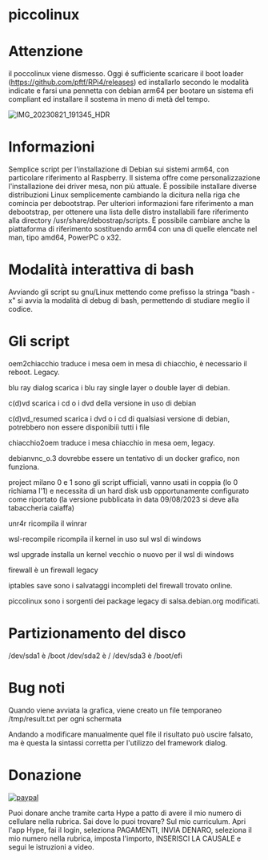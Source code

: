 # piccolinux

# Attenzione

il poccolinux viene dismesso. Oggi é sufficiente scaricare il boot loader (https://github.com/pftf/RPi4/releases) ed installarlo secondo le modalità indicate e farsi una pennetta con debian arm64 per bootare un sistema efi compliant ed installare il sostema in meno di metà del tempo.

![IMG_20230821_191345_HDR](https://github.com/numerunix/piccolinux/assets/49764967/f135994e-92ac-41ef-99d4-8cd650a7c397)


# Informazioni
Semplice script per l'installazione di Debian sui sistemi arm64, con particolare riferimento al Raspberry.
Il sistema offre come personalizzazione l'installazione dei driver mesa, non più attuale.
È possibile installare diverse distribuzioni Linux semplicemente cambiando la dicitura nella riga che comincia per debootstrap.
Per ulteriori informazioni fare riferimento a man debootstrap, per ottenere una lista delle distro installabili fare riferimento alla directory /usr/share/debostrap/scripts.
È possibile cambiare anche la piattaforma di riferimento sostituendo arm64 con una di quelle elencate nel man, tipo amd64, PowerPC o x32.

# Modalità interattiva di bash

Avviando gli script su gnu/Linux mettendo come prefisso la stringa "bash -x" si avvia la modalità di debug di bash, permettendo di studiare meglio il codice.

# Gli script
oem2chiacchio traduce i mesa oem in mesa di chiacchio, è necessario il reboot. Legacy.

blu ray dialog scarica i blu ray single layer o double layer di debian.

c(d)vd scarica i cd o i dvd della versione in uso di debian

c(d)vd_resumed scarica i dvd o i cd di qualsiasi versione di debian, potrebbero non essere disponibiiì tutti i file

chiacchio2oem traduce i mesa chiacchio in mesa oem, legacy.

debianvnc_o.3 dovrebbe essere un tentativo di un docker grafico, non funziona.

project milano 0 e 1 sono gli script ufficiali, vanno usati in coppia (lo 0 richiama l'1) e necessita di un hard disk usb opportunamente configurato come riportato (la versione pubblicata in data 09/08/2023 si deve alla tabaccheria caiaffa)

unr4r ricompila il winrar

wsl-recompile ricompila il kernel in uso sul wsl di windows

wsl upgrade installa un kernel vecchio o nuovo per il wsl di windows

firewall è un firewall legacy

iptables save sono i salvataggi incompleti del firewall trovato online.

piccolinux sono i sorgenti dei package legacy di salsa.debian.org modificati.

# Partizionamento del disco
/dev/sda1 è /boot
/dev/sda2 è /
/dev/sda3 è /boot/efi


# Bug noti
Quando viene avviata la grafica, viene creato un file temporaneo /tmp/result.txt per ogni schermata
 
Andando a modificare manualmente quel file il risultato può uscire falsato, ma è questa la sintassi corretta per l'utilizzo del framework dialog.
 
# Donazione

[![paypal](https://www.paypalobjects.com/it_IT/IT/i/btn/btn_donateCC_LG.gif)](https://www.paypal.com/cgi-bin/webscr?cmd=_s-xclick&hosted_button_id=H4ZHTFRCETWXG)

Puoi donare anche tramite carta Hype a patto di avere il mio numero di cellulare nella rubrica. Sai dove lo puoi trovare? Sul mio curriculum.
Apri l'app Hype, fai il login, seleziona PAGAMENTI, INVIA DENARO, seleziona il mio numero nella rubrica, imposta l'importo, INSERISCI LA CAUSALE e segui le istruzioni a video.
